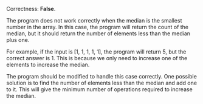 Correctness: **False**.

The program does not work correctly when the median is the smallest number in the array. In this case, the program will return the count of the median, but it should return the number of elements less than the median plus one.

For example, if the input is [1, 1, 1, 1, 1], the program will return 5, but the correct answer is 1. This is because we only need to increase one of the elements to increase the median.

The program should be modified to handle this case correctly. One possible solution is to find the number of elements less than the median and add one to it. This will give the minimum number of operations required to increase the median.